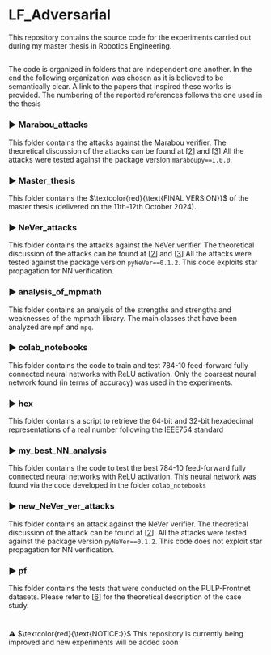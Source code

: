 # LF_Adversarial

This repository contains the source code for the experiments carried out during my master thesis in Robotics Engineering. 

##

The code is organized in folders that are independent one another.
In the end the following organization was chosen as it is believed to be semantically clear. A link to the papers that inspired these works is provided. The numbering of the reported references follows the one used in the thesis 

### &#9658; Marabou_attacks
This folder contains the attacks against the Marabou verifier.
The theoretical discussion of the attacks can be found at [[2](https://openreview.net/pdf?id=4IwieFS44l)] and [[3](https://arxiv.org/pdf/2003.03021)]
All the attacks were tested against the package version `maraboupy==1.0.0`.

### &#9658; Master_thesis
This folder contains the $\textcolor{red}{\text{FINAL VERSION}}$ of the master thesis (delivered on the 11th-12th October 2024).

###  &#9658; NeVer_attacks
This folder contains the attacks against the NeVer verifier.
The theoretical discussion of the attacks can be found at [[2](https://openreview.net/pdf?id=4IwieFS44l)] and [[3](https://arxiv.org/pdf/2003.03021)]
All the attacks were tested against the package version `pyNeVer==0.1.2`.
This code exploits star propagation for NN verification.

###  &#9658; analysis_of_mpmath

This folder contains an analysis of the strengths and strengths and weaknesses of the mpmath library. The main classes that have been analyzed are $\texttt{mpf}$ and $\texttt{mpq}$.

###  &#9658; colab_notebooks

This folder contains the code to train and test 784-10 feed-forward fully connected  neural networks with ReLU activation. Only the coarsest neural network found (in terms of accuracy) was used in the experiments.

###  &#9658; hex

This folder contains a script to retrieve the 64-bit and 32-bit hexadecimal representations of a real number following the IEEE754 standard

###  &#9658; my_best_NN_analysis

This folder contains the code to test the best 784-10 feed-forward fully connected  neural networks with ReLU activation. This neural network was found via the code developed in the folder `colab_notebooks`

### &#9658; new_NeVer_ver_attacks

This folder contains an attack against the NeVer verifier.
The theoretical discussion of the attack can be found at [[2](https://openreview.net/pdf?id=4IwieFS44l)].
All the attacks were tested against the package version `pyNeVer==0.1.2`.
This code does not exploit star propagation for NN verification.

### &#9658; pf

This folder contains the tests that were conducted on the PULP-Frontnet datasets.
Please refer to [[6](https://arxiv.org/pdf/2103.10873)] for the theoretical description of the case study.

 # 
 :warning: $\textcolor{red}{\text{NOTICE:}}$ This repository is currently being improved and new experiments will be added soon
 
